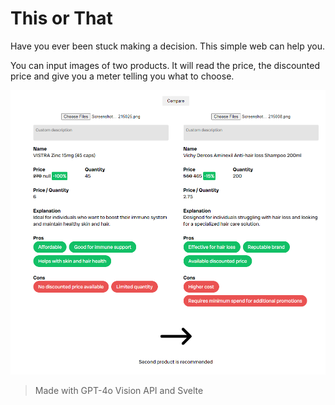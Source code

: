 # This or That

Have you ever been stuck making a decision. This simple web can help you.

You can input images of two products. It will read the price, the discounted price and give you a meter telling you what to choose.

![Preview](/static/preview.png)

> Made with GPT-4o Vision API and Svelte